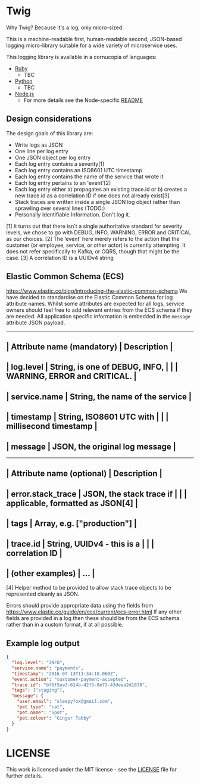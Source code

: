 # Twig

Why Twig? Because it's a log, only micro-sized.

This is a machine-readable first, human-readable second, JSON-based logging micro-library suitable for a wide variety of microservice uses.

This logging library is available in a cornucopia of languages:
* [Ruby](ruby)
  - TBC
* [Python](python)
  - TBC
* [Node.js](node)
  - For more details see the Node-specific [README](node/README.md)

## Design considerations

The design goals of this library are:

- Write logs as JSON
- One line per log entry
- One JSON object per log entry
- Each log entry contains a severity[1]
- Each log entry contains an ISO8601 UTC timestamp
- Each log entry contains the name of the service that wrote it
- Each log entry pertains to an 'event'[2]
- Each log entry either a) propagates an existing trace.id or b) creates a new trace.id as a correlation ID if one does not already exist[3]
- Stack traces are written inside a single JSON log object rather than sprawling over several lines (TODO:)
- Personally Identifiable Information. Don't log it. 

[1] It turns out that there isn't a single authoritative standard for severity levels, we chose to go with DEBUG, INFO, WARNING, ERROR and CRITICAL as our choices.
[2] The ‘event’ here merely refers to the action that the customer (or employee, service, or other actor) is currently attempting. It does not refer specifically to Kafka, or CQRS, though that might be the case.
[3] A correlation ID is a UUIDv4 string

## Elastic Common Schema (ECS)
https://www.elastic.co/blog/introducing-the-elastic-common-schema
We have decided to standardise on the Elastic Common Schema for log attribute names. Whilst some attributes are expected for all logs, service owners should feel free to add relevant entries from the ECS schema if they are needed.
All application specific information is embedded in the `message` attribute JSON payload.

----------------------------------------------------------------- 
| Attribute name (mandatory) | Description                      |
-----------------------------------------------------------------
| log.level                  | String, is one of DEBUG, INFO,   |
|                            | WARNING, ERROR and CRITICAL.     |
-----------------------------------------------------------------
| service.name               | String, the name of the service  |
-----------------------------------------------------------------
| timestamp                  | String, ISO8601 UTC with         |
|                            | millisecond timestamp            |
-----------------------------------------------------------------
| message                    | JSON, the original log message   |
-----------------------------------------------------------------

-----------------------------------------------------------------
| Attribute name (optional)  | Description                      |
-----------------------------------------------------------------
| error.stack_trace          | JSON, the stack trace if         |
|                            | applicable, formatted as JSON[4] |
-----------------------------------------------------------------
| tags                       | Array, e.g. ["production"]       |
-----------------------------------------------------------------
| trace.id                   | String, UUIDv4 - this is a       |
|                            | correlation ID                   |
-----------------------------------------------------------------
| (other examples)           | ...                              |
-----------------------------------------------------------------



[4] Helper method to be provided to allow stack trace objects to be represented cleanly as JSON.

Errors should provide appropriate data using the fields from https://www.elastic.co/guide/en/ecs/current/ecs-error.html
If any other fields are provided in a log then these should be from the ECS schema rather than in a custom format, if at all possible.

## Example log output
```json
{
  "log.level": "INFO",
  "service.name": "payments",
  "timestamp": "2016-07-13T11:34:18.000Z",
  "event.action": "customer-payment-accepted",
  "trace.id": "bf6f5ea3-614b-42f5-8e73-43deea2d1838",
  "tags": ["staging"],
  "message": {
    "user.email": "sleepyfox@gmail.com",
    "pet.type": "cat",
    "pet.name": "Spot",
    "pet.colour": "Ginger Tabby"
  }
}
```

# LICENSE

This work is licensed under the MIT license - see the [LICENSE](LICENSE) file for further details.

